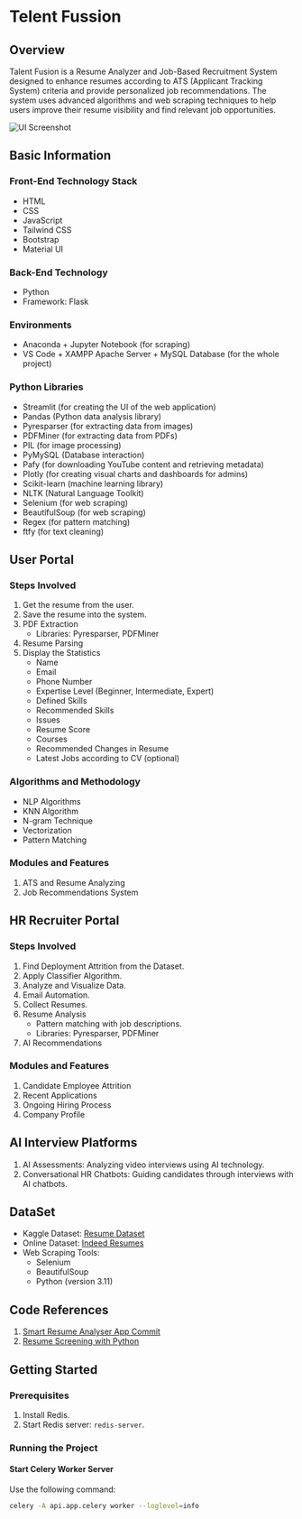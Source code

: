 # Telent Fussion

## Overview

Talent Fusion is a Resume Analyzer and Job-Based Recruitment System designed to enhance resumes according to ATS (Applicant Tracking System) criteria and provide personalized job recommendations. The system uses advanced algorithms and web scraping techniques to help users improve their resume visibility and find relevant job opportunities.

![UI Screenshot](TalentFusion/public/UI%20ss/1.jpg)

## Basic Information

### Front-End Technology Stack
- HTML
- CSS
- JavaScript
- Tailwind CSS
- Bootstrap
- Material UI

### Back-End Technology
- Python
- Framework: Flask

### Environments
- Anaconda + Jupyter Notebook (for scraping)
- VS Code + XAMPP Apache Server + MySQL Database (for the whole project)

### Python Libraries
- Streamlit (for creating the UI of the web application)
- Pandas (Python data analysis library)
- Pyresparser (for extracting data from images)
- PDFMiner (for extracting data from PDFs)
- PIL (for image processing)
- PyMySQL (Database interaction)
- Pafy (for downloading YouTube content and retrieving metadata)
- Plotly (for creating visual charts and dashboards for admins)
- Scikit-learn (machine learning library)
- NLTK (Natural Language Toolkit)
- Selenium (for web scraping)
- BeautifulSoup (for web scraping)
- Regex (for pattern matching)
- ftfy (for text cleaning)

## User Portal

### Steps Involved
1. Get the resume from the user.
2. Save the resume into the system.
3. PDF Extraction
   - Libraries: Pyresparser, PDFMiner
4. Resume Parsing
5. Display the Statistics
   - Name
   - Email
   - Phone Number
   - Expertise Level (Beginner, Intermediate, Expert)
   - Defined Skills
   - Recommended Skills
   - Issues
   - Resume Score
   - Courses
   - Recommended Changes in Resume
   - Latest Jobs according to CV (optional)

### Algorithms and Methodology
- NLP Algorithms
- KNN Algorithm
- N-gram Technique
- Vectorization
- Pattern Matching

### Modules and Features
1. ATS and Resume Analyzing
2. Job Recommendations System

## HR Recruiter Portal

### Steps Involved
1. Find Deployment Attrition from the Dataset.
2. Apply Classifier Algorithm.
3. Analyze and Visualize Data.
4. Email Automation.
5. Collect Resumes.
6. Resume Analysis
   - Pattern matching with job descriptions.
   - Libraries: Pyresparser, PDFMiner
7. AI Recommendations

### Modules and Features
1. Candidate Employee Attrition
2. Recent Applications
3. Ongoing Hiring Process
4. Company Profile

## AI Interview Platforms
1. AI Assessments: Analyzing video interviews using AI technology.
2. Conversational HR Chatbots: Guiding candidates through interviews with AI chatbots.

## DataSet
- Kaggle Dataset: [Resume Dataset](https://www.kaggle.com/datasets/gauravduttakiit/resume-dataset)
- Online Dataset: [Indeed Resumes](https://resumes.indeed.com/)
- Web Scraping Tools:
  - Selenium
  - BeautifulSoup
  - Python (version 3.11)

## Code References
1. [Smart Resume Analyser App Commit](https://github.com/Spidy20/Smart_Resume_Analyser_App/commit/b81aade0784c0a3a0d9b2e6a1d814852bb50423f)
2. [Resume Screening with Python](https://towardsdatascience.com/resume-screening-with-python-1dea360be49b)

## Getting Started

### Prerequisites
1. Install Redis.
2. Start Redis server: `redis-server`.

### Running the Project

#### Start Celery Worker Server
Use the following command:
```bash
celery -A api.app.celery worker --loglevel=info
